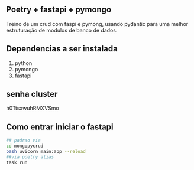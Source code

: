 ## Poetry + fastapi + pymongo

Treino de um crud com faspi e pymong, usando pydantic para uma melhor estruturação de modulos de banco de dados.
## Dependencias a ser instalada
1. python
2. pymongo
3. fastapi 


## senha cluster
h0TtsxwuhRMXVSmo

## Como entrar iniciar o fastapi
```bash
## padrao via 
cd mongopycrud
bash uvicorn main:app --reload
##via poetry alias
task run 
```
